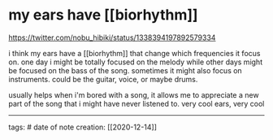 # my ears have [[biorhythm]]
https://twitter.com/nobu_hibiki/status/1338394197892579334

i think my ears have a [[biorhythm]] that change which frequencies it focus on. one day i might be totally focused on the melody while other days might be focused on the bass of the song. sometimes it might also focus on instruments. could be the guitar, voice, or maybe drums.

usually helps when i'm bored with a song, it allows me to appreciate a new part of the song that i might have never listened to. very cool ears, very cool

___
tags: #
date of note creation: [[2020-12-14]]

